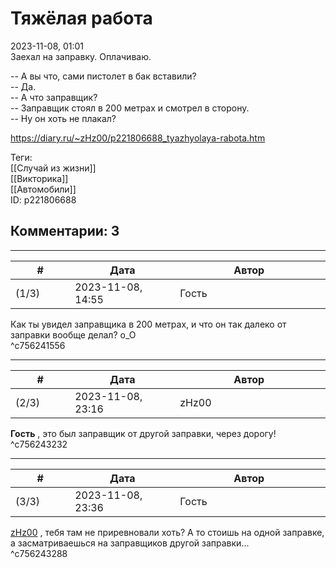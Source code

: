 Тяжёлая работа
==============

  
2023-11-08, 01:01  
 Заехал на заправку. Оплачиваю.   
   
 -- А вы что, сами пистолет в бак вставили?   
 -- Да.   
 -- А что заправщик?   
 -- Заправщик стоял в 200 метрах и смотрел в сторону.   
 -- Ну он хоть не плакал?   
  
<https://diary.ru/~zHz00/p221806688_tyazhyolaya-rabota.htm>  
  
Теги:  
[[Случай из жизни]]  
[[Викторика]]  
[[Автомобили]]  
ID: p221806688  


Комментарии: 3
--------------

  


---



|         #         |              Дата              |                     Автор                     |           ID           |
| --- | --- | --- | --- |
| (1/3) | 2023-11-08, 14:55 | Гость | c756241556 |

  
 Как ты увидел заправщика в 200 метрах, и что он так далеко от заправки вообще делал? о\_О   
 ^c756241556

---



|         #         |              Дата              |                     Автор                     |           ID           |
| --- | --- | --- | --- |
| (2/3) | 2023-11-08, 23:16 | zHz00 | c756243232 |

  
  **Гость**  , это был заправщик от другой заправки, через дорогу!   
 ^c756243232

---



|         #         |              Дата              |                     Автор                     |           ID           |
| --- | --- | --- | --- |
| (3/3) | 2023-11-08, 23:36 | Гость | c756243288 |

  
  [zHz00](https://zHz00.diary.ru "Untitled")  , тебя там не приревновали хоть? А то стоишь на одной заправке, а засматриваешься на заправщиков другой заправки...   
 ^c756243288